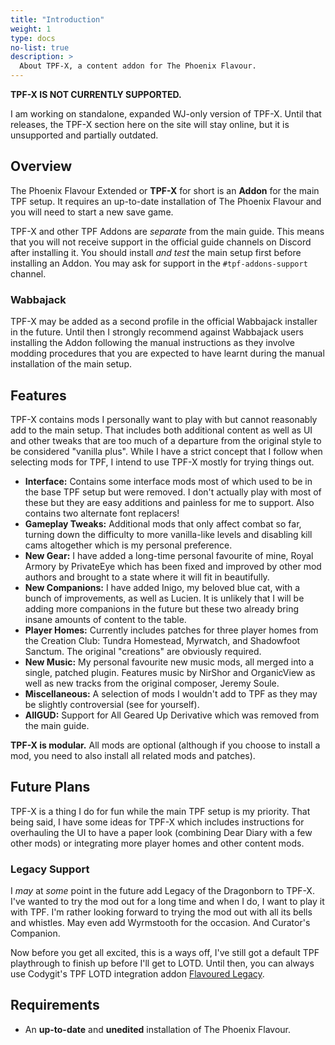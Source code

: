 ```yaml
---
title: "Introduction"
weight: 1
type: docs
no-list: true
description: >
  About TPF-X, a content addon for The Phoenix Flavour.
---
```


**TPF-X IS NOT CURRENTLY SUPPORTED.**

I am working on standalone, expanded WJ-only version of TPF-X. Until that releases, the TPF-X section here on the site will stay online, but it is unsupported and partially outdated.

## Overview

The Phoenix Flavour Extended or **TPF-X** for short is an **Addon** for the main TPF setup. It requires an up-to-date installation of The Phoenix Flavour and you will need to start a new save game.

TPF-X and other TPF Addons are *separate* from the main guide. This means that you will not receive support in the official guide channels on Discord after installing it. You should install *and test* the main setup first before installing an Addon. You may ask for support in the `#tpf-addons-support` channel.

### Wabbajack

TPF-X may be added as a second profile in the official Wabbajack installer in the future. Until then I strongly recommend against Wabbajack users installing the Addon following the manual instructions as they involve modding procedures that you are expected to have learnt during the manual installation of the main setup.

## Features

TPF-X contains mods I personally want to play with but cannot reasonably add to the main setup. That includes both additional content as well as UI and other tweaks that are too much of a departure from the original style to be considered "vanilla plus". While I have a strict concept that I follow when selecting mods for TPF, I intend to use TPF-X mostly for trying things out.

- **Interface:** Contains some interface mods most of which used to be in the base TPF setup but were removed. I don't actually play with most of these but they are easy additions and painless for me to support. Also contains two alternate font replacers!
- **Gameplay Tweaks:** Additional mods that only affect combat so far, turning down the difficulty to more vanilla-like levels and disabling kill cams altogether which is my personal preference.
- **New Gear:** I have added a long-time personal favourite of mine, Royal Armory by PrivateEye which has been fixed and improved by other mod authors and brought to a state where it will fit in beautifully.
- **New Companions:** I have added Inigo, my beloved blue cat, with a bunch of improvements, as well as Lucien. It is unlikely that I will be adding more companions in the future but these two already bring insane amounts of content to the table.
- **Player Homes:** Currently includes patches for three player homes from the Creation Club: Tundra Homestead, Myrwatch, and Shadowfoot Sanctum. The original "creations" are obviously required.
- **New Music:** My personal favourite new music mods, all merged into a single, patched plugin. Features music by NirShor and OrganicView as well as new tracks from the original composer, Jeremy Soule.
- **Miscellaneous:** A selection of mods I wouldn't add to TPF as they may be slightly controversial (see for yourself).
- **AllGUD:** Support for All Geared Up Derivative which was removed from the main guide.

**TPF-X is modular.** All mods are optional (although if you choose to install a mod, you need to also install all related mods and patches).

## Future Plans

TPF-X is a thing I do for fun while the main TPF setup is my priority. That being said, I have some ideas for TPF-X which includes instructions for overhauling the UI to have a paper look (combining Dear Diary with a few other mods) or integrating more player homes and other content mods.

### Legacy Support

I *may* at *some* point in the future add Legacy of the Dragonborn to TPF-X. I've wanted to try the mod out for a long time and when I do, I want to play it with TPF. I'm rather looking forward to trying the mod out with all its bells and whistles. May even add Wyrmstooth for the occasion. And Curator's Companion.

Now before you get all excited, this is a ways off, I've still got a default TPF playthrough to finish up before I'll get to LOTD. Until then, you can always use Codygit's TPF LOTD integration addon [Flavoured Legacy](https://www.nexusmods.com/skyrimspecialedition/mods/45777).

## Requirements

- An **up-to-date** and **unedited** installation of The Phoenix Flavour.